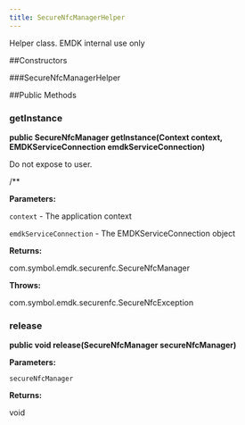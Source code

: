 ```yaml
---
title: SecureNfcManagerHelper
---
```


Helper class. EMDK internal use only

##Constructors

###SecureNfcManagerHelper



##Public Methods

### getInstance

**public SecureNfcManager getInstance(Context context, EMDKServiceConnection emdkServiceConnection)**

Do not expose to user.
 
 
 /**
 
 

**Parameters:**

`context` - The application context

`emdkServiceConnection` - The EMDKServiceConnection object

**Returns:**

com.symbol.emdk.securenfc.SecureNfcManager

**Throws:**

com.symbol.emdk.securenfc.SecureNfcException



### release

**public void release(SecureNfcManager secureNfcManager)**



**Parameters:**

`secureNfcManager`

**Returns:**

void


